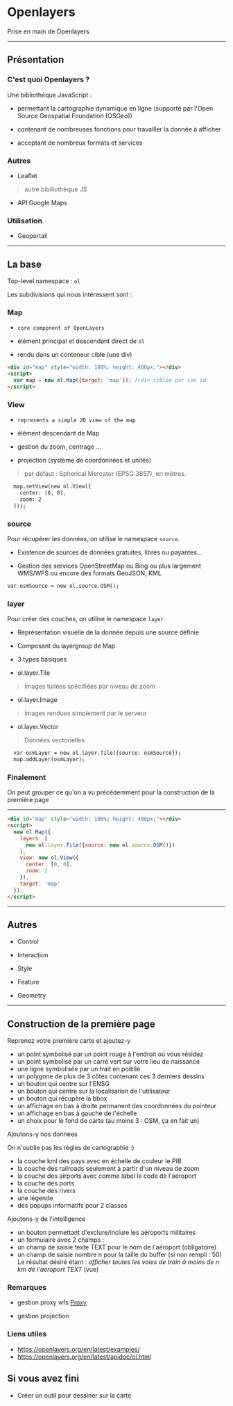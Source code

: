 # Openlayers

Prise en main de Openlayers

---

## Présentation

### C'est quoi Openlayers ?

Une bibliothèque JavaScript :

* permettant la cartographie dynamique en ligne (supporté par l'Open Source Geospatial Foundation (OSGeo))

* contenant de nombreuses fonctions pour travailler la donnée à afficher

* acceptant de nombreux formats et services



### Autres

* Leaflet 
> autre bibiliothèque JS

* API Google Maps

### Utilisation

* Geoportail

---

## La base

Top-level namespace : ```ol```

Les subdivisions qui nous intéressent sont :

### Map

* `core component of OpenLayers`

* élément principal et descendant direct de ```ol```

* rendu dans un conteneur cible (une div)

```html
<div id="map" style="width: 100%; height: 400px;"></div>
<script>
  var map = new ol.Map({target: 'map'}); //div ciblée par son id
</script>
```

### View

* `represents a simple 2D view of the map`

* élément descendant de Map

* gestion du zoom, centrage ...

* projection (système de coordonnées et unités)
> par défaut : Spherical Mercator (EPSG:3857), en mètres.


```html
  map.setView(new ol.View({
    center: [0, 0],
    zoom: 2
  }));
```

### source

Pour récupérer les données, on utilise le namespace `source`. 

* Existence de sources de données gratuites, libres ou payantes...

* Gestion des services OpenStreetMap ou Bing ou plus largement WMS/WFS ou encore des formats GeoJSON, KML

```html
var osmSource = new ol.source.OSM();
```

### layer

Pour créer des couches, on utilise le namespace `layer`.

* Représentation visuelle de la donnée depuis une source définie

* Composant du layergroup de Map

* 3 types basiques
 - ol.layer.Tile
> Images tuilées spécifiées par niveau de zoom
 - ol.layer.Image 
> Images rendues simplement par le serveur
 - ol.layer.Vector
> Données vectorielles

```html
  var osmLayer = new ol.layer.Tile({source: osmSource});
  map.addLayer(osmLayer);
```

### Finalement

On peut grouper ce qu'on a vu précédemment pour la construction de la première page

--- 

```html
<div id="map" style="width: 100%; height: 400px;"></div>
<script>
  new ol.Map({
    layers: [
      new ol.layer.Tile({source: new ol.source.OSM()})
    ],
    view: new ol.View({
      center: [0, 0],
      zoom: 2
    }),
    target: 'map'
  });
</script>
```

---

## Autres 

* Control

* Interaction

* Style

* Feature

* Geometry

---

## Construction de la première page

Reprenez votre première carte et ajoutez-y 
* un point symbolisé par un point rouge à l'endroit où vous résidez
* un point symbolisé par un carré vert sur votre lieu de naissance
* une ligne symbolisée par un trait en poitillé
* un polygone de plus de 3 côtés contenant ces 3 derniers dessins
* un bouton qui centre sur l'ENSG
* un bouton qui centre sur la localisation de l'utilisateur
* un bouton qui récupère la bbox
* un affichage en bas à droite permanent des coordonnées du pointeur
* un affichage en bas à gauche de l'échelle
* un choix pour le fond de carte (au moins 3 : OSM, ça en fait un) 

Ajoutons-y nos données

On n'oublie pas les règles de cartographie :)

* la couche kml des pays avec en échelle de couleur le PIB
* la couche des railroads seulement à partir d'un niveau de zoom
* la couche des airports avec comme label le code de l'aéroport
* la couche des ports
* la couche des rivers
* une légende
* des popups informatifs pour 2 classes

Ajoutons-y de l'intelligence 

* un bouton permettant d'exclure/inclure les aéroports militaires
* un formulaire avec 2 champs :
 * un champ de saisie texte TEXT pour le nom de l'aéroport (obligatoire)
 * un champ de saisie nombre n pour la taille du buffer (si non rempli : 50)
Le résultat désiré étant : _afficher toutes les voies de train à moins de n km de l'aéroport TEXT_ (vue)

### Remarques

* gestion proxy wfs [Proxy](proxy.md)

* gestion projection

### Liens utiles

* https://openlayers.org/en/latest/examples/
* https://openlayers.org/en/latest/apidoc/ol.html

## Si vous avez fini

* Créer un outil pour dessiner sur la carte

